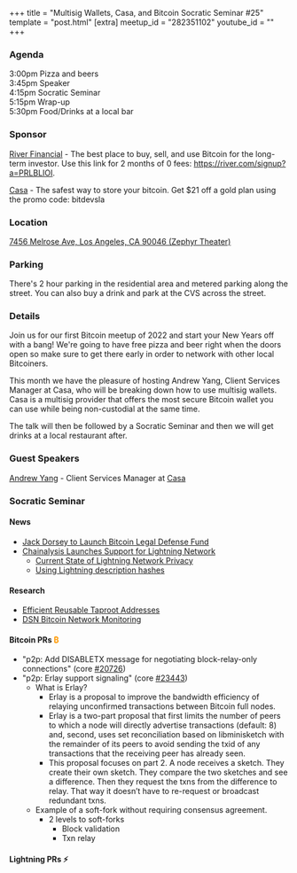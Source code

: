 +++
title = "Multisig Wallets, Casa, and Bitcoin Socratic Seminar #25"
template = "post.html"
[extra]
meetup_id = "282351102"
youtube_id = ""
+++

### Agenda  

3:00pm Pizza and beers  
3:45pm Speaker  
4:15pm Socratic Seminar  
5:15pm Wrap-up  
5:30pm Food/Drinks at a local bar  

### Sponsor  

[River Financial](https://river.com/) - The best place to buy, sell, and use Bitcoin for the 
long-term investor. Use this link for 2 months of 0 fees: <https://river.com/signup?a=PRLBLIOI>.

[Casa](https://app.keys.casa/subscribe/gold) - The safest way to store your bitcoin. Get $21 off a gold plan using the promo code: bitdevsla  
### Location  

[7456 Melrose Ave, Los Angeles, CA 90046 (Zephyr Theater)](https://www.google.com/maps/place/7456+Melrose+Ave,+West+Hollywood,+CA+90046/@34.0833294,-118.3547615,17z/data=!3m1!4b1!4m5!3m4!1s0x80c2bed36430426f:0xedabb82c06037177!8m2!3d34.0833294!4d-118.3525728)

### Parking

There's 2 hour parking in the residential area and metered parking along the street. You can also buy a drink and park at the CVS across the street.  

### Details  

Join us for our first Bitcoin meetup of 2022 and start your New Years off with a bang! We're going to have free pizza and beer right when the doors open so make sure to get there early in order to network with other local Bitcoiners.  

This month we have the pleasure of hosting Andrew Yang, Client Services Manager at Casa, who will be breaking down how to use multisig wallets. Casa is a multisig provider that offers the most secure Bitcoin wallet you can use while being non-custodial at the same time.  

The talk will then be followed by a Socratic Seminar and then we will get drinks at a local restaurant after.  

### Guest Speakers


[Andrew Yang](https://twitter.com/ecurrencyhodler) - Client Services Manager at [Casa](https://keys.casa)  



### Socratic Seminar


#### News

- [Jack Dorsey to Launch Bitcoin Legal Defense Fund](https://bitcoinmagazine.com/business/jack-dorsey-to-launch-bitcoin-legal-defense-fund)  
- [Chainalysis Launches Support for Lightning Network](https://blog.chainalysis.com/reports/lightning-network-support/)  
  - [Current State of Lightning Network Privacy](https://abytesjourney.com/lightning-privacy/)
  - [Using Lightning description hashes](https://twitter.com/niftynei/status/1479154453777465344)


#### Research  
- [Efficient Reusable Taproot Addresses](https://gist.github.com/Kixunil/0ddb3a9cdec33342b97431e438252c0a)
- [DSN Bitcoin Network Monitoring](https://www.dsn.kastel.kit.edu/bitcoin)
#### Bitcoin PRs <font color="#FF9900">₿</font>  
- "p2p: Add DISABLETX message for negotiating block-relay-only connections" (core [#20726](https://github.com/bitcoin/bitcoin/pull/20726))
- "p2p: Erlay support signaling" (core [#23443](https://github.com/bitcoin/bitcoin/pull/23443))  
  - What is Erlay?  
    - Erlay is a proposal to improve the bandwidth efficiency of relaying unconfirmed transactions between Bitcoin full nodes.  
    - Erlay is a two-part proposal that first limits the number of peers to which a node will directly advertise transactions (default: 8) and, second, uses set reconciliation based on libminisketch with the remainder of its peers to avoid sending the txid of any transactions that the receiving peer has already seen.  
    - This proposal focuses on part 2. A node receives a sketch. They create their own sketch. They compare the two sketches and see a difference. Then they request the txns from the difference to relay. That way it doesn’t have to re-request or broadcast redundant txns.  
  - Example of a soft-fork without requiring consensus agreement.  
    - 2 levels to soft-forks  
      - Block validation
      - Txn relay
	
#### Lightning PRs ⚡ 


